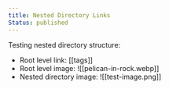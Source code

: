 ```yaml
---
title: Nested Directory Links
Status: published
---
```


Testing nested directory structure:
- Root level link: [[tags]]
- Root level image: ![[pelican-in-rock.webp]]
- Nested directory image: ![[test-image.png]]